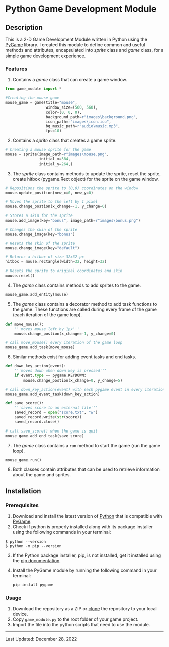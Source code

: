 # Python Game Development Module

## Description
This is a 2-D Game Development Module written in Python using the [PyGame](https://www.pygame.org/docs/) library. I created this module to define common and useful methods and attributes, encapsulated into _sprite_ class and _game_ class, for a simple game development experience.

### Features
1. Contains a _game_ class that can create a game window.
```py
from game_module import *

#Creating the mouse game
mouse_game = game(title="mouse",
                  window_size=(560, 560),
                  color=(0, 0, 0),
                  background_path=r"images\background.png",
                  icon_path=r"images\icon.ico",
                  bg_music_path=r"audio\music.mp3",
                  fps=10)
```
2. Contains a _sprite_ class that creates a game sprite.
```py
# Creating a mouse sprite for the game
mouse = sprite(image_path=r"images\mouse.png",
               initial_x=384,
               initial_y=264,)
```
3. The _sprite_ class contains methods to update the sprite, reset the sprite, create hitbox (pygame.Rect object) for the sprite on the game window.
```py
# Repositions the sprite to (0,0) coordinates on the window
mouse.update_position(new_x=0, new_y=0)

# Moves the sprite to the left by 1 pixel
mouse.change_postion(x_change=-1, y_change=0)

# Stores a skin for the sprite
mouse.add_image(key="bonus", image_path=r"images\bonus.png")

# Changes the skin of the sprite
mouse.change_image(key="bonus")

# Resets the skin of the sprite
mouse.change_image(key="default")

# Returns a hitbox of size 32x32 px
hitbox = mouse.rectangle(width=32, height=32)

# Resets the sprite to original coordinates and skin
mouse.reset()
```
4. The _game_ class contains methods to add sprites to the game.
```py
mouse_game.add_entity(mouse)
```
5. The _game_ class contains a decorator method to add task functions to the game. These functions are called during every frame of the game (each iteration of the game loop).
```py
def move_mouse():
    '''moves mouse left by 1px'''
    mouse.change_postion(x_change=-1, y_change=0)

# call move_mouse() every iteration of the game loop
mouse_game.add_task(move_mouse)
```
6. Similar methods exist for adding event tasks and end tasks.
```py
def down_key_action(event):
    '''moves down when down key is pressed'''
    if event.type == pygame.KEYDOWN:
        mouse.change_postion(x_change=0, y_change=5)

# call down_key_action(event) with each pygame event in every iteration of the game loop
mouse_game.add_event_task(down_key_action)

def save_score():
    '''saves score to an external file'''
    saved_record = open("score.txt", "w")
    saved_record.write(str(score))
    saved_record.close()

# call save_score() when the game is quit
mouse_game.add_end_task(save_score)
```
7. The _game_ class contains a `run` method to start the game (run the game loop).
```py
mouse_game.run()
```
8. Both classes contain attributes that can be used to retrieve information about the game and sprites.

## Installation

### Prerequisites
1. Download and install the latest version of [Python](https://www.python.org/downloads/) that is compatible with [PyGame](https://www.pygame.org/wiki/GettingStarted).
2. Check if python is properly installed along with its package installer using the following commands in your terminal:
```
$ python --version
$ python -m pip --version
```
3. If the Python package installer, pip, is not installed, get it installed using the [pip documentation](https://pip.pypa.io/en/stable/getting-started/).
4. Install the PyGame module by running the following command in your terminal:

    `pip install pygame`

### Usage
1. Download the repository as a ZIP or [clone](https://docs.github.com/en/repositories/creating-and-managing-repositories/cloning-a-repository) the repository to your local device.
2. Copy `game_module.py` to the root folder of your game project.
3. Import the file into the python scripts that need to use the module.
---
Last Updated: December 28, 2022